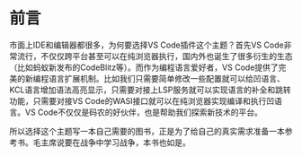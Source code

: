 # 前言

市面上IDE和编辑器都很多，为何要选择VS Code插件这个主题？首先VS Code非常流行，不仅仅跨平台甚至可以在纯浏览器执行，国内外也诞生了很多衍生的生态（比如蚂蚁新发布的CodeBlitz等）。而作为编程语言爱好者，VS Code提供了完美的新编程语言扩展机制。比如我们只需要简单修改一些配置就可以给凹语言、KCL语言增加语法高亮显示，只需要对接上LSP服务就可以实现语言的补全和跳转功能，只需要对接VS Code的WASI接口就可以在纯浏览器实现编译和执行凹语言。VS Code不仅仅是码农的好伙伴，也是帮助我们探索新技术的平台。

所以选择这个主题写一本自己需要的图书，正是为了给自己的真实需求准备一本参考书。毛主席说要在战争中学习战争，本书也如是。

